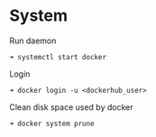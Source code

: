 # System

Run daemon

    ➜ systemctl start docker

Login

    ➜ docker login -u <dockerhub_user>

Clean disk space used by docker

    ➜ docker system prune
